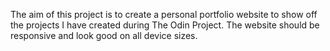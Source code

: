 The aim of this project is to create a personal portfolio website to show off the projects I have created during The Odin Project. The website should be responsive and look good on all device sizes.